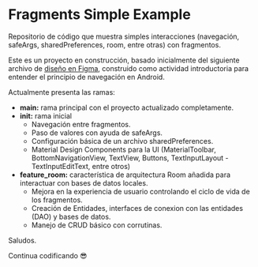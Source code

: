 # Fragments Simple Example
  
  
Repositorio de código que muestra simples interacciones (navegación, safeArgs, sharedPreferences, room, entre otras) con fragmentos.
  
Este es un proyecto en construcción, basado inicialmente del siguiente archivo de <a href="https://www.figma.com/proto/aLbXUI5R5g2DwjHh4eLjRo/Navegaci%C3%B3n?type=design&node-id=1-2&t=ymAzHLfHUGJL1jEQ-0&scaling=scale-down&page-id=0%3A1&starting-point-node-id=1%3A2" target="_blank">diseño en Figma</a>, construido como actividad introductoria para entender el principio de navegación en Android.

Actualmente presenta las ramas:

- **main:** rama principal con el proyecto actualizado completamente.
- **init:** rama inicial
  - Navegación entre fragmentos.
  - Paso de valores con ayuda de safeArgs.
  - Configuración básica de un archivo sharedPreferences.
  - Material Design Components para la UI (MaterialToolbar, BottomNavigationView, TextView, Buttons, TextInputLayout - TextInputEditText, entre otros)
- **feature_room:** característica de arquitectura Room añadida para interactuar con bases de datos locales.
  - Mejora en la experiencia de usuario controlando el ciclo de vida de los fragmentos.
  - Creación de Entidades, interfaces de conexion con las entidades (DAO) y bases de datos.
  - Manejo de CRUD básico con corrutinas.
  
Saludos.
  
Continua codificando  :sunglasses:
